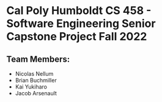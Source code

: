 # Cal Poly Humboldt CS 458 - Software Engineering Senior Capstone Project Fall 2022 
## **Team Members:** 
- Nicolas Nellum
- Brian Buchmiller
- Kai Yukiharo
- Jacob Arsenault

